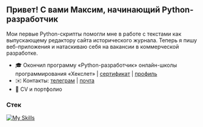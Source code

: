 Привет! С вами Максим, начинающий Python-разработчик
------------------------------

Мои первые Python-скрипты помогли мне в работе с текстами как выпускающему редактору сайта исторического журнала. Теперь я пишу веб-приложения и натаскиваю себя на вакансии в коммерческой разработке.  

* 🎓 Окончил программу «Python-разработчик» онлайн-школы программирования «Хекслет» | [сертификат](https://raw.githubusercontent.com/pestrukha/pestrukha/refs/heads/main/hexlet.png) | [профиль](https://ru.hexlet.io/u/pestrukha)
* ✉️ Контакты: [телеграм](https://t.me/mfpldt)  | [почта](mailto:pestrukha@gmail.com)
* 💼 CV и портфолио

### Стек
[![My Skills](https://skillicons.dev/icons?i=py,django,flask,postgres,docker,html,css,git,pycharm,linux,ubuntu)](https://skillicons.dev)
